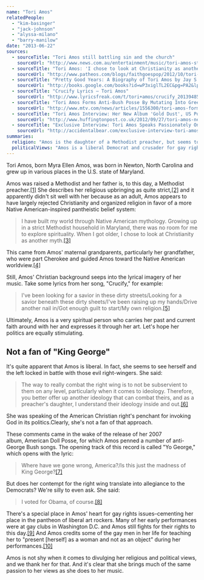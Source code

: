 ```yaml
---
name: "Tori Amos"
relatedPeople:
  - "kim-basinger"
  - "jack-johnson"
  - "alyssa-milano"
  - "barry-manilow"
date: "2013-06-22"
sources:
  - sourceTitle: "Tori Amos still battling sin and the church"
    sourceUrl: "http://www.news.com.au/entertainment/music/tori-amos-still-battling-sin-and-the-church/story-e6frfn09-1225790284054"
  - sourceTitle: "Tori Amos: 'I chose to look at Christianity as another myth.'"
    sourceUrl: "http://www.patheos.com/blogs/faithgoespop/2012/10/tori-amos-i-chose-to-look-at-christianity-as-another-myth/"
  - sourceTitle: "Pretty Good Years: A Biography of Tori Amos by Jay S. Jacobs"
    sourceUrl: "http://books.google.com/books?id=wP3xiglTL2EC&pg=PA2&lpg=PA2&dq=Tori+Amos+Calvin+Clinton+Copeland&source=bl&ots=d8GJlJzOnq&sig=MXxbcv0u3W7EOBncUGi0sMcxfX8&hl=en&sa=X&ei=i62IUfdVgoyKArnsgJgG&ved=0CFMQ6AEwBA#v=onepage&q=Tori%20Amos%20Calvin%20Clinton%20Copeland&f=false"
  - sourceTitle: "Crucify Lyrics – Tori Amos"
    sourceUrl: "http://www.lyricsfreak.com/t/tori+amos/crucify_20139485.html"
  - sourceTitle: "Tori Amos Forms Anti-Bush Posse By Mutating Into Greek Goddesses"
    sourceUrl: "http://www.mtv.com/news/articles/1556300/tori-amos-forms-anti-bush-posse.jhtml"
  - sourceTitle: "Tori Amos Interview: Her New Album 'Gold Dust', US Politics and the Dark Side of the Internet"
    sourceUrl: "http://www.huffingtonpost.co.uk/2012/09/27/tori-amos-new-album-gold-dust-interview_n_1919068.html"
  - sourceTitle: "Exclusive Interview: Tori Amos Speaks Passionately On Gay Fans, Bullying and Politics"
    sourceUrl: "http://accidentalbear.com/exclusive-interview-tori-amos-speaks-passionately-on-gay-fans-bullying-and-politics/"
summaries:
  religion: "Amos is the daughter of a Methodist preacher, but seems to connect more with Native American pantheism."
  politicalViews: "Amos is a liberal Democrat and crusader for gay rights."
---
```


Tori Amos, born Myra Ellen Amos, was born in Newton, North Carolina and grew up in various places in the U.S. state of Maryland.

Amos was raised a Methodist and her father is, to this day, a Methodist preacher.<a class="source-citation" href="#http%3A%2F%2Fwww.news.com.au%2Fentertainment%2Fmusic%2Ftori-amos-still-battling-sin-and-the-church%2Fstory-e6frfn09-1225790284054" title="Tori Amos still battling sin and the church">[1]</a> She describes her religious upbringing as quite strict,<a class="source-citation" href="#http%3A%2F%2Fwww.patheos.com%2Fblogs%2Ffaithgoespop%2F2012%2F10%2Ftori-amos-i-chose-to-look-at-christianity-as-another-myth%2F" title="Tori Amos: &apos;I chose to look at Christianity as another myth.&apos;">[2]</a> and it apparently didn't sit well with her because as an adult, Amos appears to have largely rejected Christianity and organized religion in favor of a more Native American-inspired pantheistic belief system:

>I have built my world through Native American mythology. Growing up in a strict Methodist household in Maryland, there was no room for me to explore spirituality. When I got older, I chose to look at Christianity as another myth.<a class="source-citation" href="#http%3A%2F%2Fwww.patheos.com%2Fblogs%2Ffaithgoespop%2F2012%2F10%2Ftori-amos-i-chose-to-look-at-christianity-as-another-myth%2F" title="Tori Amos: &apos;I chose to look at Christianity as another myth.&apos;">[3]</a>

This came from Amos' maternal grandparents, particularly her grandfather, who were part Cherokee and guided Amos toward the Native American worldview.<a class="source-citation" href="#http%3A%2F%2Fbooks.google.com%2Fbooks%3Fid%3DwP3xiglTL2EC%26pg%3DPA2%26lpg%3DPA2%26dq%3DTori%2BAmos%2BCalvin%2BClinton%2BCopeland%26source%3Dbl%26ots%3Dd8GJlJzOnq%26sig%3DMXxbcv0u3W7EOBncUGi0sMcxfX8%26hl%3Den%26sa%3DX%26ei%3Di62IUfdVgoyKArnsgJgG%26ved%3D0CFMQ6AEwBA%23v%3Donepage%26q%3DTori%2520Amos%2520Calvin%2520Clinton%2520Copeland%26f%3Dfalse" title="Pretty Good Years: A Biography of Tori Amos by Jay S. Jacobs">[4]</a>

Still, Amos' Christian background seeps into the lyrical imagery of her music. Take some lyrics from her song, "Crucify," for example:

>I've been looking for a savior in these dirty streets/Looking for a savior beneath these dirty sheets/I've been raising up my hands/Drive another nail in/Got enough guilt to start/My own religion.<a class="source-citation" href="#http%3A%2F%2Fwww.lyricsfreak.com%2Ft%2Ftori%2Bamos%2Fcrucify_20139485.html" title="Crucify Lyrics – Tori Amos">[5]</a>

Ultimately, Amos is a very spiritual person who carries her past and current faith around with her and expresses it through her art. Let's hope her politics are equally stimulating.


## Not a fan of "King George"

It's quite apparent that Amos is liberal. In fact, she seems to see herself and the left locked in battle with those evil right-wingers. She said:

>The way to really combat the right wing is to not be subservient to them on any level, particularly when it comes to ideology. Therefore, you better offer up another ideology that can combat theirs, and as a preacher's daughter, I understand their ideology inside and out.<a class="source-citation" href="#http%3A%2F%2Fwww.mtv.com%2Fnews%2Farticles%2F1556300%2Ftori-amos-forms-anti-bush-posse.jhtml" title="Tori Amos Forms Anti-Bush Posse By Mutating Into Greek Goddesses">[6]</a>

She was speaking of the American Christian right's penchant for invoking God in its politics.Clearly, she's not a fan of that approach.

These comments came in the wake of the release of her 2007 album, American Doll Posse, for which Amos penned a number of anti-George Bush songs. The opening track of this record is called "Yo George," which opens with the lyric:

>Where have we gone wrong, America?/Is this just the madness of King George?<a class="source-citation" href="#http%3A%2F%2Fwww.mtv.com%2Fnews%2Farticles%2F1556300%2Ftori-amos-forms-anti-bush-posse.jhtml" title="Tori Amos Forms Anti-Bush Posse By Mutating Into Greek Goddesses">[7]</a>

But does her contempt for the right wing translate into allegiance to the Democrats? We're silly to even ask. She said:

>I voted for Obama, of course.<a class="source-citation" href="#http%3A%2F%2Fwww.huffingtonpost.co.uk%2F2012%2F09%2F27%2Ftori-amos-new-album-gold-dust-interview_n_1919068.html" title="Tori Amos Interview: Her New Album &apos;Gold Dust&apos;, US Politics and the Dark Side of the Internet">[8]</a>

There's a special place in Amos' heart for gay rights issues–cementing her place in the pantheon of liberal art rockers. Many of her early performances were at gay clubs in Washington D.C. and Amos still fights for their rights to this day.<a class="source-citation" href="#http%3A%2F%2Faccidentalbear.com%2Fexclusive-interview-tori-amos-speaks-passionately-on-gay-fans-bullying-and-politics%2F" title="Exclusive Interview: Tori Amos Speaks Passionately On Gay Fans, Bullying and Politics">[9]</a> And Amos credits some of the gay men in her life for teaching her to "present [herself] as a woman and not as an object" during her performances.<a class="source-citation" href="#http%3A%2F%2Faccidentalbear.com%2Fexclusive-interview-tori-amos-speaks-passionately-on-gay-fans-bullying-and-politics%2F" title="Exclusive Interview: Tori Amos Speaks Passionately On Gay Fans, Bullying and Politics">[10]</a>

Amos is not shy when it comes to divulging her religious and political views, and we thank her for that. And it's clear that she brings much of the same passion to her views as she does to her music.